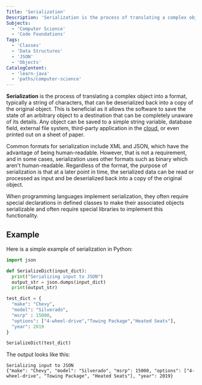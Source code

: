 ```yaml
---
Title: 'Serialization'
Description: 'Serialization is the process of translating a complex object into a format that can be deserialized back into a copy of the original object.'
Subjects:
  - 'Computer Science'
  - 'Code Foundations'
Tags:
  - 'Classes'
  - 'Data Structures'
  - 'JSON'
  - 'Objects'
CatalogContent:
  - 'learn-java'
  - 'paths/computer-science'
---
```


**Serialization** is the process of translating a complex object into a format, typically a string of characters, that can be deserialized back into a copy of the original object. This is beneficial as it allows the software to save the state of an arbitrary object to a destination that can be completely unaware of its details. Any object can be saved to a simple string variable, database field, external file system, third-party application in the [cloud](https://www.codecademy.com/resources/docs/general/cloud-computing), or even printed out on a sheet of paper.

Common formats for serialization include XML and JSON, which have the advantage of being human-readable. However, that is not a requirement, and in some cases, serialization uses other formats such as binary which aren't human-readable. Regardless of the format, the purpose of serialization is that at a later point in time, the serialized data can be read or processed as input and be deserialized back into a copy of the original object.

When programming languages implement serialization, they often require special declarations in defined classes to make their associated objects serializable and often require special libraries to implement this functionality.

## Example

Here is a simple example of serialization in Python:

```python
import json

def SerializeDict(input_dict):
  print("Serializing input to JSON")
  output_str = json.dumps(input_dict)
  print(output_str)

test_dict = {
  "make": "Chevy",
  "model": "Silverado",
  "msrp" : 15000,
  "options": ["4-wheel-drive","Towing Package","Heated Seats"],
  "year": 2019
}

SerializeDict(test_dict)
```

The output looks like this:

```shell
Serializing input to JSON
{"make": "Chevy", "model": "Silverado", "msrp": 15000, "options": ["4-wheel-drive", "Towing Package", "Heated Seats"], "year": 2019}
```
